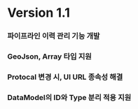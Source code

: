 # Version 1.1
### 파이프라인 이력 관리 기능 개발
### GeoJson, Array 타입 지원
### Protocal 변경 시, UI URL 종속성 해결
### DataModel의 ID와 Type 분리 적용 지원